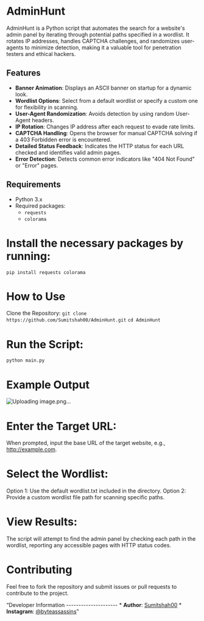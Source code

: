 # AdminHunt

AdminHunt is a Python script that automates the search for a website's admin panel by iterating through potential paths specified in a wordlist. It rotates IP addresses, handles CAPTCHA challenges, and randomizes user-agents to minimize detection, making it a valuable tool for penetration testers and ethical hackers.

## Features

- **Banner Animation**: Displays an ASCII banner on startup for a dynamic look.
- **Wordlist Options**: Select from a default wordlist or specify a custom one for flexibility in scanning.
- **User-Agent Randomization**: Avoids detection by using random User-Agent headers.
- **IP Rotation**: Changes IP address after each request to evade rate limits.
- **CAPTCHA Handling**: Opens the browser for manual CAPTCHA solving if a 403 Forbidden error is encountered.
- **Detailed Status Feedback**: Indicates the HTTP status for each URL checked and identifies valid admin pages.
- **Error Detection**: Detects common error indicators like "404 Not Found" or "Error" pages.

## Requirements

- Python 3.x
- Required packages:
  - `requests`
  - `colorama`

# Install the necessary packages by running:

```pip install requests colorama```

# How to Use
Clone the Repository:
```git clone https://github.com/Sumitshah00/AdminHunt.git```
```cd AdminHunt```

# Run the Script:

```python main.py```

# Example Output

![Uploading image.png…]()


# Enter the Target URL:

When prompted, input the base URL of the target website, e.g., http://example.com.

# Select the Wordlist:

Option 1: Use the default wordlist.txt included in the directory.
Option 2: Provide a custom wordlist file path for scanning specific paths.

# View Results: 

The script will attempt to find the admin panel by checking each path in the wordlist, reporting any accessible pages with HTTP status codes.

# Contributing

Feel free to fork the repository and submit issues or pull requests to contribute to the project.

“Developer Information --------------------- * **Author**: [Sumitshah00](https://github.com/Sumitshah00) * **Instagram**: [@byteassassins](https://www.instagram.com/byteassassins/)”


